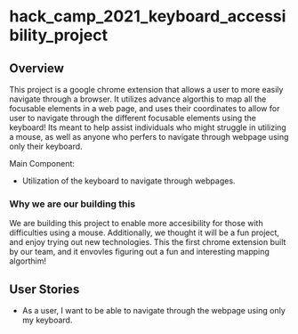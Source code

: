 # hack_camp_2021_keyboard_accessibility_project

## Overview

This project is a google chrome extension that allows a user to more easily navigate through a browser. 
It utilizes advance algorthis to map all the focusable elements in a web page, and uses their coordinates to allow for user to navigate through the different focusable elements using the keyboard! Its meant to help assist individuals who might struggle in utilizing a mouse, as well as anyone who perfers to navigate through webpage using only their keyboard.

Main Component:

- Utilization of the keyboard to navigate through webpages.

### Why we are our building this

We are building this project to enable more accesibility for those with difficulties using a mouse. Additionally, we thought it will be a fun project, and enjoy trying out new technologies. This the first chrome extension built by our team, and it envovles figuring out a fun and interesting mapping algorthim!

## User Stories

- As a user, I want to be able to navigate through the webpage using only my keyboard.
